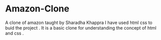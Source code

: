 # Amazon-Clone
A clone of amazon taught by Sharadha Khappra
I have used html css to buid the project .
It is a basic clone for understanding the concept of html and css .

